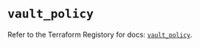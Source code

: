 # `vault_policy`

Refer to the Terraform Registory for docs: [`vault_policy`](https://registry.terraform.io/providers/hashicorp/vault/3.15.1/docs/resources/policy).
